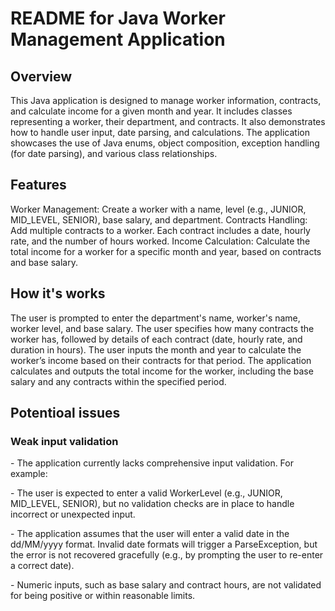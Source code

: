 <h1>README for Java Worker Management Application</h1>
<h2>Overview</h2>

<p>This Java application is designed to manage worker information, contracts, and calculate income for a given month and year. It includes classes representing a worker, their department, and contracts. It also demonstrates how to handle user input, date parsing, and calculations. The application showcases the use of Java enums, object composition, exception handling (for date parsing), and various class relationships.</p> 

<h2>Features</h2>
<p>Worker Management: Create a worker with a name, level (e.g., JUNIOR, MID_LEVEL, SENIOR), base salary, and department.
Contracts Handling: Add multiple contracts to a worker. Each contract includes a date, hourly rate, and the number of hours worked.
Income Calculation: Calculate the total income for a worker for a specific month and year, based on contracts and base salary.</p>

<h2>How it's works</h2>
<p>The user is prompted to enter the department's name, worker's name, worker level, and base salary.
The user specifies how many contracts the worker has, followed by details of each contract (date, hourly rate, and duration in hours).
The user inputs the month and year to calculate the worker’s income based on their contracts for that period.
The application calculates and outputs the total income for the worker, including the base salary and any contracts within the specified period.</p>

<h2>Potentioal issues</h2>
<h3>Weak input validation</h3>
<p>-  The application currently lacks comprehensive input validation. For example:</p>
<p>-  The user is expected to enter a valid WorkerLevel (e.g., JUNIOR, MID_LEVEL, SENIOR), but no validation checks are in place to handle incorrect or unexpected input.</p>
<p>-  The application assumes that the user will enter a valid date in the dd/MM/yyyy format. Invalid date formats will trigger a ParseException, but the error is not recovered gracefully (e.g., by prompting the user to re-enter a correct date).</p>
<p>-  Numeric inputs, such as base salary and contract hours, are not validated for being positive or within reasonable limits.</p>
